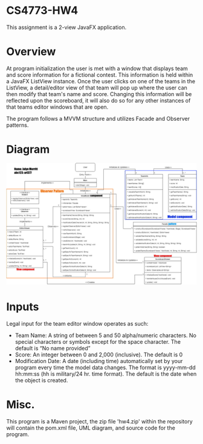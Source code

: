 # CS4773-HW4

This assignment is a 2-view JavaFX application. 

# Overview

At program initialization the user is met with a window that displays team and score information for a fictional contest. This information is held within a JavaFX ListView instance. Once the user clicks on one of the teams in the ListView, a detail/editor view of that team will pop up where the user can then modify that team's name and score. Changing this information will be reflected upon the scoreboard, it will also do so for any other instances of that teams editor windows that are open. 

The program follows a MVVM structure and utilizes Facade and Observer patterns. 

# Diagram
![alt text](https://github.com/Jalyn-Merritt/CS4773-HW4/blob/main/assignment4UML.jpg?raw=true)

# Inputs
Legal input for the team editor window operates as such:
  - Team Name: A string of between 5 and 50 alpha/numeric characters. No special characters or symbols except for the space character. The default is “No name provided”
  - Score: An integer between 0 and 2,000 (inclusive). The default is 0
  - Modification Date: A date (including time) automatically set by your program every time the model data changes. The format is yyyy-mm-dd hh:mm:ss (hh is military/24 hr. time format). The default is the date when the object is created.

# Misc.
This program is a Maven project, the zip file 'hw4.zip' within the repository will contain the pom.xml file, UML diagram, and source code for the program.
